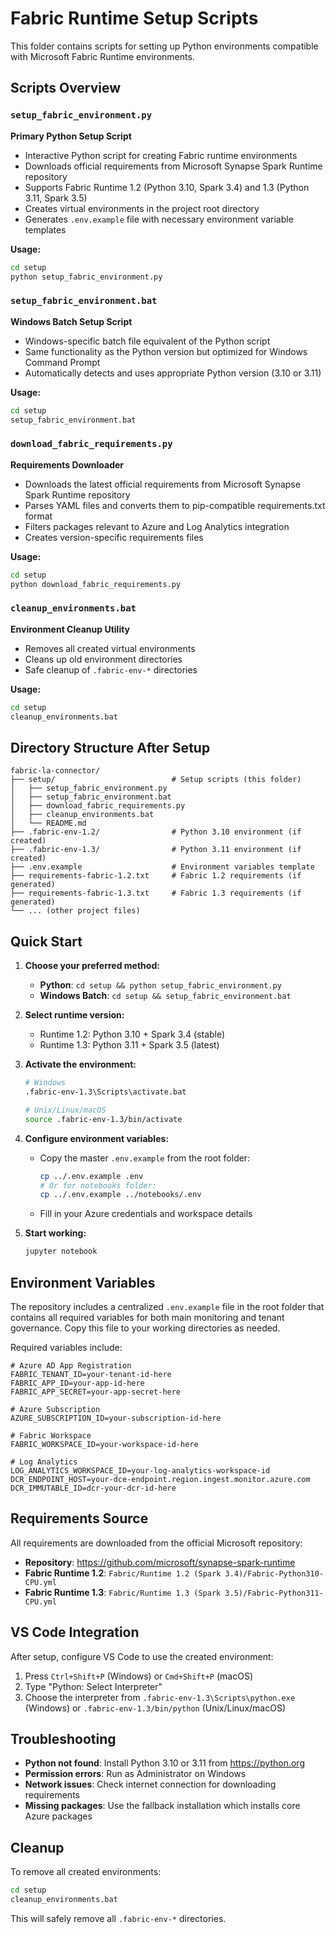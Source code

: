 # Fabric Runtime Setup Scripts

This folder contains scripts for setting up Python environments compatible with Microsoft Fabric Runtime environments.

## Scripts Overview

### `setup_fabric_environment.py` 
**Primary Python Setup Script**
- Interactive Python script for creating Fabric runtime environments
- Downloads official requirements from Microsoft Synapse Spark Runtime repository
- Supports Fabric Runtime 1.2 (Python 3.10, Spark 3.4) and 1.3 (Python 3.11, Spark 3.5)
- Creates virtual environments in the project root directory
- Generates `.env.example` file with necessary environment variable templates

**Usage:**
```bash
cd setup
python setup_fabric_environment.py
```

### `setup_fabric_environment.bat`
**Windows Batch Setup Script**
- Windows-specific batch file equivalent of the Python script
- Same functionality as the Python version but optimized for Windows Command Prompt
- Automatically detects and uses appropriate Python version (3.10 or 3.11)

**Usage:**
```cmd
cd setup
setup_fabric_environment.bat
```

### `download_fabric_requirements.py`
**Requirements Downloader**
- Downloads the latest official requirements from Microsoft Synapse Spark Runtime repository
- Parses YAML files and converts them to pip-compatible requirements.txt format
- Filters packages relevant to Azure and Log Analytics integration
- Creates version-specific requirements files

**Usage:**
```bash
cd setup
python download_fabric_requirements.py
```

### `cleanup_environments.bat`
**Environment Cleanup Utility**
- Removes all created virtual environments
- Cleans up old environment directories
- Safe cleanup of `.fabric-env-*` directories

**Usage:**
```cmd
cd setup
cleanup_environments.bat
```

## Directory Structure After Setup

```
fabric-la-connector/
├── setup/                          # Setup scripts (this folder)
│   ├── setup_fabric_environment.py
│   ├── setup_fabric_environment.bat
│   ├── download_fabric_requirements.py
│   ├── cleanup_environments.bat
│   └── README.md
├── .fabric-env-1.2/                # Python 3.10 environment (if created)
├── .fabric-env-1.3/                # Python 3.11 environment (if created)  
├── .env.example                    # Environment variables template
├── requirements-fabric-1.2.txt     # Fabric 1.2 requirements (if generated)
├── requirements-fabric-1.3.txt     # Fabric 1.3 requirements (if generated)
└── ... (other project files)
```

## Quick Start

1. **Choose your preferred method:**
   - **Python**: `cd setup && python setup_fabric_environment.py`
   - **Windows Batch**: `cd setup && setup_fabric_environment.bat`

2. **Select runtime version:**
   - Runtime 1.2: Python 3.10 + Spark 3.4 (stable)
   - Runtime 1.3: Python 3.11 + Spark 3.5 (latest)

3. **Activate the environment:**
   ```bash
   # Windows
   .fabric-env-1.3\Scripts\activate.bat
   
   # Unix/Linux/macOS
   source .fabric-env-1.3/bin/activate
   ```

4. **Configure environment variables:**
   - Copy the master `.env.example` from the root folder:
     ```bash
     cp ../.env.example .env
     # Or for notebooks folder:
     cp ../.env.example ../notebooks/.env
     ```
   - Fill in your Azure credentials and workspace details

5. **Start working:**
   ```bash
   jupyter notebook
   ```

## Environment Variables

The repository includes a centralized `.env.example` file in the root folder that contains all required variables for both main monitoring and tenant governance. Copy this file to your working directories as needed.

Required variables include:

```env
# Azure AD App Registration
FABRIC_TENANT_ID=your-tenant-id-here
FABRIC_APP_ID=your-app-id-here
FABRIC_APP_SECRET=your-app-secret-here

# Azure Subscription
AZURE_SUBSCRIPTION_ID=your-subscription-id-here

# Fabric Workspace
FABRIC_WORKSPACE_ID=your-workspace-id-here

# Log Analytics
LOG_ANALYTICS_WORKSPACE_ID=your-log-analytics-workspace-id
DCR_ENDPOINT_HOST=your-dce-endpoint.region.ingest.monitor.azure.com
DCR_IMMUTABLE_ID=dcr-your-dcr-id-here
```

## Requirements Source

All requirements are downloaded from the official Microsoft repository:
- **Repository**: https://github.com/microsoft/synapse-spark-runtime
- **Fabric Runtime 1.2**: `Fabric/Runtime 1.2 (Spark 3.4)/Fabric-Python310-CPU.yml`
- **Fabric Runtime 1.3**: `Fabric/Runtime 1.3 (Spark 3.5)/Fabric-Python311-CPU.yml`

## VS Code Integration

After setup, configure VS Code to use the created environment:

1. Press `Ctrl+Shift+P` (Windows) or `Cmd+Shift+P` (macOS)
2. Type "Python: Select Interpreter"
3. Choose the interpreter from `.fabric-env-1.3\Scripts\python.exe` (Windows) or `.fabric-env-1.3/bin/python` (Unix/Linux/macOS)

## Troubleshooting

- **Python not found**: Install Python 3.10 or 3.11 from https://python.org
- **Permission errors**: Run as Administrator on Windows
- **Network issues**: Check internet connection for downloading requirements
- **Missing packages**: Use the fallback installation which installs core Azure packages

## Cleanup

To remove all created environments:
```cmd
cd setup
cleanup_environments.bat
```

This will safely remove all `.fabric-env-*` directories.